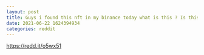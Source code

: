```yaml
--- 
layout: post 
title: Guys i found this nft in my binance today what is this ? Is this some kind of a hacking trick? please help 
date: 2021-06-22 1624394934 
categories: reddit 
--- 
```

https://redd.it/o5wx51